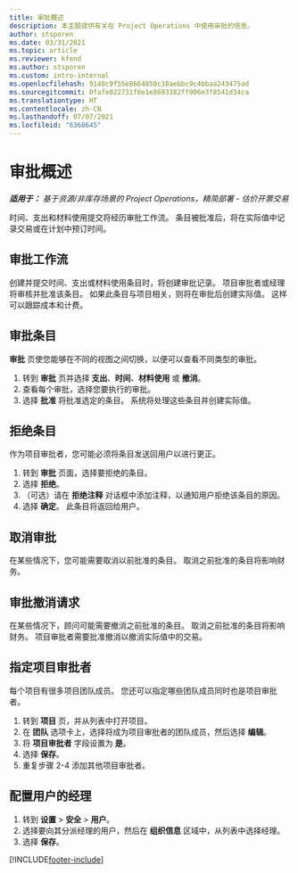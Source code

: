 ```yaml
---
title: 审批概述
description: 本主题提供有关在 Project Operations 中使用审批的信息。
author: stsporen
ms.date: 03/31/2021
ms.topic: article
ms.reviewer: kfend
ms.author: stsporen
ms.custom: intro-internal
ms.openlocfilehash: 9148c9f55e8664850c38aebbc9c4bbaa243475ad
ms.sourcegitcommit: 0fafe022731f0e1e8693382ff906e3f8541d34ca
ms.translationtype: HT
ms.contentlocale: zh-CN
ms.lasthandoff: 07/07/2021
ms.locfileid: "6368645"
---
```

# <a name="approvals-overview"></a>审批概述

_**适用于：** 基于资源/非库存场景的 Project Operations，精简部署 - 估价开票交易_

时间、支出和材料使用提交将经历审批工作流。 条目被批准后，将在实际值中记录交易或在计划中预订时间。

## <a name="approvals-workflow"></a>审批工作流
创建并提交时间、支出或材料使用条目时，将创建审批记录。 项目审批者或经理将审核并批准该条目。 如果此条目与项目相关，则将在审批后创建实际值。 这样可以跟踪成本和计费。

## <a name="approve-an-entry"></a>审批条目
 **审批** 页使您能够在不同的视图之间切换，以便可以查看不同类型的审批。
  
1. 转到 **审批** 页并选择 **支出**、**时间**、**材料使用** 或 **撤消**。
2. 查看每个审批，选择您要执行的审批。
3. 选择 **批准** 将批准选定的条目。
系统将处理这些条目并创建实际值。

## <a name="reject-an-entry"></a>拒绝条目
作为项目审批者，您可能必须将条目发送回用户以进行更正。
  
1. 转到 **审批** 页面，选择要拒绝的条目。 
2. 选择 **拒绝**。
3. （可选）请在 **拒绝注释** 对话框中添加注释，以通知用户拒绝该条目的原因。
4. 选择 **确定**。 此条目将返回给用户。
  
## <a name="cancel-approval"></a>取消审批
在某些情况下，您可能需要取消以前批准的条目。 取消之前批准的条目将影响财务。 

## <a name="approving-recall-requests"></a>审批撤消请求
在某些情况下，顾问可能需要撤消之前批准的条目。 取消之前批准的条目将影响财务。 项目审批者需要批准撤消以撤消实际值中的交易。

## <a name="specify-project-approvers"></a>指定项目审批者
每个项目有很多项目团队成员。 您还可以指定哪些团队成员同时也是项目审批者。

1. 转到 **项目** 页，并从列表中打开项目。
2. 在 **团队** 选项卡上，选择将成为项目审批者的团队成员，然后选择 **编辑**。
3. 将 **项目审批者** 字段设置为 **是**。
4. 选择 **保存**。
5. 重复步骤 2-4 添加其他项目审批者。

## <a name="configure-the-users-manager"></a>配置用户的经理

1. 转到 **设置** > **安全** > **用户**。
2. 选择要向其分派经理的用户，然后在 **组织信息** 区域中，从列表中选择经理。 
3. 选择 **保存**。




[!INCLUDE[footer-include](../includes/footer-banner.md)]
